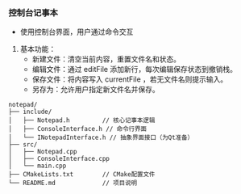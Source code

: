 ### 控制台记事本

- 使用控制台界面，用户通过命令交互

1. 基本功能：
   - 新建文件：清空当前内容，重置文件名和状态。
   - 编辑文件：通过 editFile 添加新行，每次编辑保存状态到撤销栈。
   - 保存文件：将内容写入 currentFile ，若无文件名则提示输入。
   - 另存为：允许用户指定新文件名并保存。

```
notepad/
├── include/
│   ├── Notepad.h         // 核心记事本逻辑
│   ├── ConsoleInterface.h // 命令行界面
│   └── INotepadInterface.h // 抽象界面接口（为Qt准备）
├── src/
│   ├── Notepad.cpp
│   ├── ConsoleInterface.cpp
│   └── main.cpp
├── CMakeLists.txt        // CMake配置文件
└── README.md             // 项目说明
```


